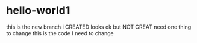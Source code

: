 # hello-world1

this is the new branch i CREATED
looks ok but NOT GREAT need one thing to change
this is the code I need to change

